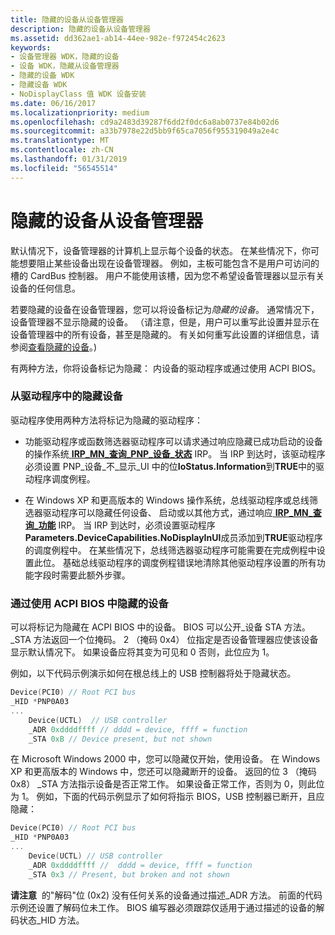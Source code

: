 ```yaml
---
title: 隐藏的设备从设备管理器
description: 隐藏的设备从设备管理器
ms.assetid: dd362ae1-ab14-44ee-982e-f972454c2623
keywords:
- 设备管理器 WDK，隐藏的设备
- 设备 WDK，隐藏从设备管理器
- 隐藏的设备 WDK
- 隐藏设备 WDK
- NoDisplayClass 值 WDK 设备安装
ms.date: 06/16/2017
ms.localizationpriority: medium
ms.openlocfilehash: cd9a2483d39287f6dd2f0dc6a8ab0737e84b02d6
ms.sourcegitcommit: a33b7978e22d5bb9f65ca7056f955319049a2e4c
ms.translationtype: MT
ms.contentlocale: zh-CN
ms.lasthandoff: 01/31/2019
ms.locfileid: "56545514"
---
```

# <a name="hiding-devices-from-device-manager"></a>隐藏的设备从设备管理器


默认情况下，设备管理器的计算机上显示每个设备的状态。 在某些情况下，你可能想要阻止某些设备出现在设备管理器。 例如，主板可能包含不是用户可访问的槽的 CardBus 控制器。 用户不能使用该槽，因为您不希望设备管理器以显示有关设备的任何信息。

若要隐藏的设备在设备管理器，您可以将设备标记为*隐藏的设备*。 通常情况下，设备管理器不显示隐藏的设备。 （请注意，但是，用户可以重写此设置并显示在设备管理器中的所有设备，甚至是隐藏的。 有关如何重写此设置的详细信息，请参阅[查看隐藏的设备](https://msdn.microsoft.com/library/windows/hardware/ff553955)。)

有两种方法，你将设备标记为隐藏： 内设备的驱动程序或通过使用 ACPI BIOS。

### <a name="hiding-devices-from-within-a-driver"></a>从驱动程序中的隐藏设备

驱动程序使用两种方法将标记为隐藏的驱动程序：

-   功能驱动程序或函数筛选器驱动程序可以请求通过响应隐藏已成功启动的设备的操作系统[ **IRP\_MN\_查询\_PNP\_设备\_状态**](https://msdn.microsoft.com/library/windows/hardware/ff551698) IRP。 当 IRP 到达时，该驱动程序必须设置 PNP\_设备\_不\_显示\_UI 中的位**IoStatus.Information**到**TRUE**中的驱动程序调度例程。

-   在 Windows XP 和更高版本的 Windows 操作系统，总线驱动程序或总线筛选器驱动程序可以隐藏任何设备、 启动或以其他方式，通过响应[ **IRP\_MN\_查询\_功能**](https://msdn.microsoft.com/library/windows/hardware/ff551664) IRP。 当 IRP 到达时，必须设置驱动程序**Parameters.DeviceCapabilities.NoDisplayInUI**成员添加到**TRUE**驱动程序的调度例程中。 在某些情况下，总线筛选器驱动程序可能需要在完成例程中设置此位。 基础总线驱动程序的调度例程错误地清除其他驱动程序设置的所有功能字段时需要此额外步骤。

### <a name="hiding-devices-by-using-the-acpi-bios"></a>通过使用 ACPI BIOS 中隐藏的设备

可以将标记为隐藏在 ACPI BIOS 中的设备。 BIOS 可以公开\_设备 STA 方法。 \_STA 方法返回一个位掩码。 2 （掩码 0x4） 位指定是否设备管理器应使该设备显示默认情况下。 如果设备应将其变为可见和 0 否则，此位应为 1。

例如，以下代码示例演示如何在根总线上的 USB 控制器将处于隐藏状态。

```cpp
Device(PCI0) // Root PCI bus
_HID *PNP0A03 
...
    Device(UCTL)  // USB controller
    _ADR 0xddddffff // dddd = device, ffff = function
    _STA 0xB // Device present, but not shown
```

在 Microsoft Windows 2000 中，您可以隐藏仅开始，使用设备。 在 Windows XP 和更高版本的 Windows 中，您还可以隐藏断开的设备。 返回的位 3 （掩码 0x8） \_STA 方法指示设备是否正常工作。 如果设备正常工作，否则为 0，则此位为 1。 例如，下面的代码示例显示了如何将指示 BIOS，USB 控制器已断开，且应隐藏：

```cpp
Device(PCI0) // Root PCI bus 
_HID *PNP0A03 
...
    Device(UCTL) // USB controller
    _ADR 0xddddffff //  dddd = device, ffff = function
    _STA 0x3 // Present, but broken and not shown 
```

**请注意**  的"解码"位 (0x2) 没有任何关系的设备通过描述\_ADR 方法。 前面的代码示例还设置了解码位未工作。 BIOS 编写器必须跟踪仅适用于通过描述的设备的解码状态\_HID 方法。

 

 

 




